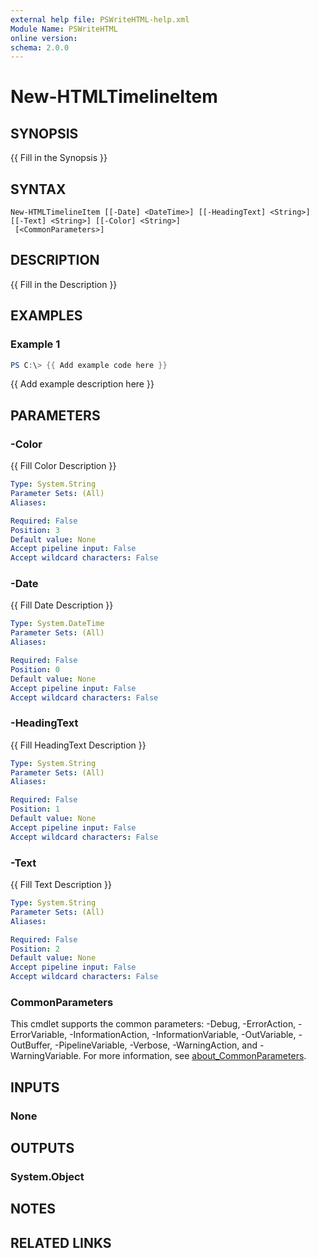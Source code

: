```yaml
---
external help file: PSWriteHTML-help.xml
Module Name: PSWriteHTML
online version:
schema: 2.0.0
---
```


# New-HTMLTimelineItem

## SYNOPSIS
{{ Fill in the Synopsis }}

## SYNTAX

```
New-HTMLTimelineItem [[-Date] <DateTime>] [[-HeadingText] <String>] [[-Text] <String>] [[-Color] <String>]
 [<CommonParameters>]
```

## DESCRIPTION
{{ Fill in the Description }}

## EXAMPLES

### Example 1
```powershell
PS C:\> {{ Add example code here }}
```

{{ Add example description here }}

## PARAMETERS

### -Color
{{ Fill Color Description }}

```yaml
Type: System.String
Parameter Sets: (All)
Aliases:

Required: False
Position: 3
Default value: None
Accept pipeline input: False
Accept wildcard characters: False
```

### -Date
{{ Fill Date Description }}

```yaml
Type: System.DateTime
Parameter Sets: (All)
Aliases:

Required: False
Position: 0
Default value: None
Accept pipeline input: False
Accept wildcard characters: False
```

### -HeadingText
{{ Fill HeadingText Description }}

```yaml
Type: System.String
Parameter Sets: (All)
Aliases:

Required: False
Position: 1
Default value: None
Accept pipeline input: False
Accept wildcard characters: False
```

### -Text
{{ Fill Text Description }}

```yaml
Type: System.String
Parameter Sets: (All)
Aliases:

Required: False
Position: 2
Default value: None
Accept pipeline input: False
Accept wildcard characters: False
```

### CommonParameters
This cmdlet supports the common parameters: -Debug, -ErrorAction, -ErrorVariable, -InformationAction, -InformationVariable, -OutVariable, -OutBuffer, -PipelineVariable, -Verbose, -WarningAction, and -WarningVariable. For more information, see [about_CommonParameters](http://go.microsoft.com/fwlink/?LinkID=113216).

## INPUTS

### None

## OUTPUTS

### System.Object
## NOTES

## RELATED LINKS
